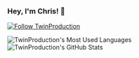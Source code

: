 ### Hey, I'm Chris! 👋

[![Follow TwinProduction](https://img.shields.io/github/followers/TwinProduction?label=Follow&style=social)](https://github.com/TwinProduction)

![TwinProduction's Most Used Languages](https://github-readme-stats.vercel.app/api/top-langs/?username=TwinProduction)
![TwinProduction's GitHub Stats](https://github-readme-stats.vercel.app/api?username=TwinProduction&show_icons=true&count_private=true&line_height=40)